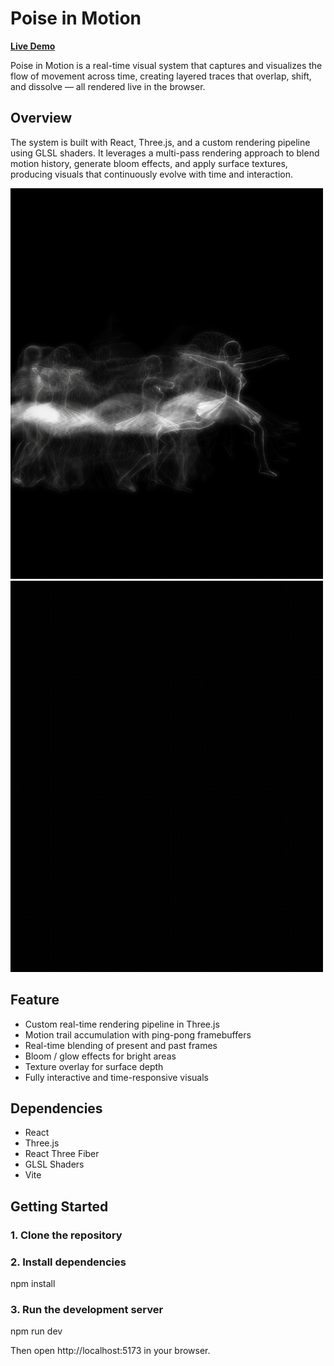 # Poise in Motion

[**Live Demo**](https://momentchan.github.io/Poise-In-Motion/)

Poise in Motion is a real-time visual system that captures and visualizes the flow of movement across time, creating layered traces that overlap, shift, and dissolve — all rendered live in the browser.

## Overview
The system is built with React, Three.js, and a custom rendering pipeline using GLSL shaders.
It leverages a multi-pass rendering approach to blend motion history, generate bloom effects, and apply surface textures, producing visuals that continuously evolve with time and interaction.

<img src="Screenshot.png" alt="Poise in Motion" width="500" />   <img src="Demo.gif" alt="Poise in Motion" width="500" />

## Feature
- Custom real-time rendering pipeline in Three.js
- Motion trail accumulation with ping-pong framebuffers
- Real-time blending of present and past frames
- Bloom / glow effects for bright areas
- Texture overlay for surface depth
- Fully interactive and time-responsive visuals



## Dependencies
- React
- Three.js
- React Three Fiber
- GLSL Shaders
- Vite

## Getting Started

### 1. Clone the repository

### 2. Install dependencies
npm install

### 3. Run the development server
npm run dev

Then open http://localhost:5173 in your browser.
